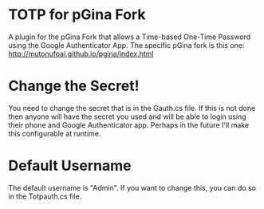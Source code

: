 # TOTP for pGina Fork
A plugin for the pGina Fork that allows a Time-based One-Time Password using the Google Authenticator App. The specific pGina fork is this one: http://mutonufoai.github.io/pgina/index.html

# Change the Secret!
You need to change the secret that is in the Gauth.cs file. If this is not done then anyone will have the secret you used and will be able to login using their phone and Google Authenticator app. Perhaps in the future I'll make this configurable at runtime.

# Default Username
The default username is "Admin". If you want to change this, you can do so in the Totpauth.cs file.

